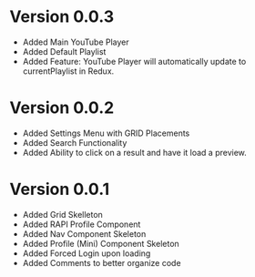 # Version 0.0.3
+ Added Main YouTube Player
+ Added Default Playlist
+ Added Feature: YouTube Player will automatically update to currentPlaylist in Redux. 
# Version 0.0.2
+ Added Settings Menu with GRID Placements
+ Added Search Functionality
+ Added Ability to click on a result and have it load a preview. 
# Version 0.0.1
+ Added Grid Skelleton 
+ Added RAPI Profile Component
+ Added Nav Component Skeleton
+ Added Profile (Mini) Component Skeleton
+ Added Forced Login upon loading
+ Added Comments to better organize code

